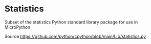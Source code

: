 # Statistics

Subset of the statistics Python standard library package for use in MicroPython

Source https://github.com/python/cpython/blob/main/Lib/statistics.py
